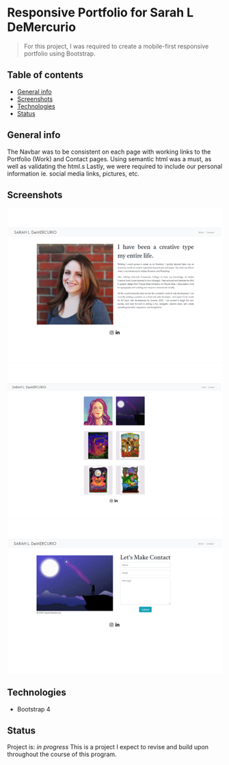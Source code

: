 # Responsive Portfolio for Sarah L DeMercurio
> For this project, I was required to create a mobile-first responsive portfolio using Bootstrap.

## Table of contents
* [General info](#general-info)
* [Screenshots](#screenshots)
* [Technologies](#technologies)
* [Status](#status)

## General info
The Navbar was to be consistent on each page with working links to the Portfolio (Work) and Contact pages.
Using semantic html was a must, as well as validating the html.s Lastly, we were required to include our personal information ie. social media links, pictures, etc.

## Screenshots
![About/Home screenshot](./assets/images/about.png)
![Portfolio/Work screenshot](./assets/images/portfolio.png)
![Contact screenshot](./assets/images/contact.png)

## Technologies
* Bootstrap 4

## Status
Project is: _in progress_
This is a project I expect to revise and build upon throughout the course of this program.




